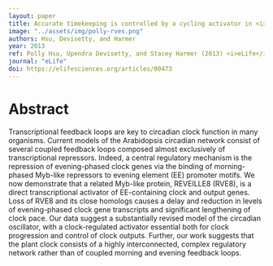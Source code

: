 ```yaml
---
layout: paper
title: Accurate timekeeping is controlled by a cycling activator in <i>Arabidopsis</i>
image: "../assets/img/polly-rves.png"
authors: Hsu, Devisetty, and Harmer
year: 2013
ref: Polly Hsu, Upendra Devisetty, and Stacey Harmer (2013) <i>eLife</i>
journal: "eLife"
doi: https://elifesciences.org/articles/00473
---
```


# Abstract

Transcriptional feedback loops are key to circadian clock function in many organisms. Current models of the Arabidopsis circadian network consist of several coupled feedback loops composed almost exclusively of transcriptional repressors. Indeed, a central regulatory mechanism is the repression of evening-phased clock genes via the binding of morning-phased Myb-like repressors to evening element (EE) promoter motifs. We now demonstrate that a related Myb-like protein, REVEILLE8 (RVE8), is a direct transcriptional activator of EE-containing clock and output genes. Loss of RVE8 and its close homologs causes a delay and reduction in levels of evening-phased clock gene transcripts and significant lengthening of clock pace. Our data suggest a substantially revised model of the circadian oscillator, with a clock-regulated activator essential both for clock progression and control of clock outputs. Further, our work suggests that the plant clock consists of a highly interconnected, complex regulatory network rather than of coupled morning and evening feedback loops.
